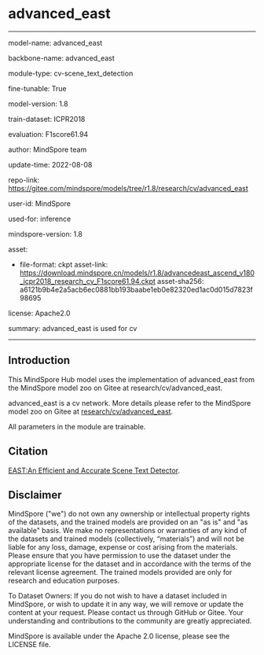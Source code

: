 # advanced_east

---

model-name: advanced_east

backbone-name: advanced_east

module-type: cv-scene_text_detection

fine-tunable: True

model-version: 1.8

train-dataset: ICPR2018

evaluation: F1score61.94

author: MindSpore team

update-time: 2022-08-08

repo-link: <https://gitee.com/mindspore/models/tree/r1.8/research/cv/advanced_east>

user-id: MindSpore

used-for: inference

mindspore-version: 1.8

asset:

-
    file-format: ckpt
    asset-link: <https://download.mindspore.cn/models/r1.8/advancedeast_ascend_v180_icpr2018_research_cv_F1score61.94.ckpt>
    asset-sha256: a6121b9b4e2a5acb6ec0881bb193baabe1eb0e82320ed1ac0d015d7823f98695

license: Apache2.0

summary: advanced_east is used for cv

---

## Introduction

This MindSpore Hub model uses the implementation of advanced_east from the MindSpore model zoo on Gitee at research/cv/advanced_east.

advanced_east is a cv network. More details please refer to the MindSpore model zoo on Gitee at [research/cv/advanced_east](https://gitee.com/mindspore/models/blob/r1.8/research/cv/advanced_east/README.md).

All parameters in the module are trainable.

## Citation

[EAST:An Efficient and Accurate Scene Text Detector](https://arxiv.org/abs/1704.03155v2).

## Disclaimer

MindSpore ("we") do not own any ownership or intellectual property rights of the datasets, and the trained models are provided on an "as is" and "as available" basis. We make no representations or warranties of any kind of the datasets and trained models (collectively, “materials”) and will not be liable for any loss, damage, expense or cost arising from the materials. Please ensure that you have permission to use the dataset under the appropriate license for the dataset and in accordance with the terms of the relevant license agreement. The trained models provided are only for research and education purposes.

To Dataset Owners: If you do not wish to have a dataset included in MindSpore, or wish to update it in any way, we will remove or update the content at your request. Please contact us through GitHub or Gitee. Your understanding and contributions to the community are greatly appreciated.

MindSpore is available under the Apache 2.0 license, please see the LICENSE file.

